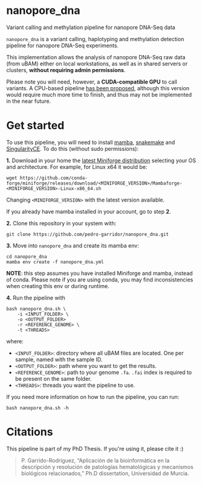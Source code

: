 # nanopore_dna
 Variant calling and methylation pipeline for nanopore DNA-Seq data

`nanopore_dna` is a variant calling, haplotyping and methylation detection pipeline for nanopore DNA-Seq experiments.

This implementation allows the analysis of nanopore DNA-Seq raw data (from uBAM) either on local workstations, as well as in shared servers or clusters, **without requiring admin permissions**.

Please note you will need, however, a **CUDA-compatible GPU** to call variants. A CPU-based pipeline [has been proposed](https://github.com/pedro-garridor/nanopore_dna/issues/3), although this version would require much more time to finish, and thus may not be implemented in the near future.

# Get started

To use this pipeline, you will need to install [mamba](https://mamba.readthedocs.io/en/latest/installation/mamba-installation.html), [snakemake](https://snakemake.readthedocs.io/en/stable/) and [SingularityCE](https://github.com/sylabs/singularity/releases/). To do this (without sudo permissions):

**1.** Download in your home the [latest Miniforge distribution](https://github.com/conda-forge/miniforge/releases/latest/) selecting your OS and architecture. For example, for Linux x64 it would be:
   
   ```
   wget https://github.com/conda-forge/miniforge/releases/download/<MINIFORGE_VERSION>/Mambaforge-<MINIFORGE_VERSION>-Linux-x86_64.sh
   ```
   

Changing `<MINIFORGE_VERSION>` with the latest version available.

   If you already have mamba installed in your account, go to step **2**.

**2.** Clone this repository in your system with:

    
    git clone https://github.com/pedro-garridor/nanopore_dna.git
    

**3.** Move into `nanopore_dna` and create its mamba env:

    
    cd nanopore_dna
    mamba env create -f nanopore_dna.yml
    

**NOTE**: this step assumes you have installed Miniforge and mamba, instead of conda. Please note if you are using conda, you may find inconsistencies when creating this env or during runtime.

**4.** Run the pipeline with

    
    bash nanopore_dna.sh \
        -i <INPUT_FOLDER> \
        -o <OUTPUT_FOLDER>  
        -r <REFERENCE_GENOME> \
        -t <THREADS>
    

where:

- `<INPUT_FOLDER>`: directory where all uBAM files are located. One per sample, named with the sample ID.
- `<OUTPUT_FOLDER>`: path where you want to get the results.
- `<REFERENCE_GENOME>`: path to your genome `.fa`. `.fai` index is required to be present on the same folder.
- `<THREADS>`: threads you want the pipeline to use.

If you need more information on how to run the pipeline, you can run:

    
    bash nanopore_dna.sh -h
    

# Citations

This pipeline is part of my PhD Thesis. If you're using it, please cite it :)

> P. Garrido-Rodríguez, “Aplicación de la bioinformática en la descripción y resolución de patologías hematológicas y mecanismos biológicos relacionados,” Ph.D dissertation, Universidad de Murcia.
